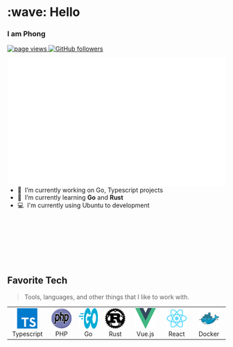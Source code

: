 <h1 align="left" id="tp-o-title">:wave: Hello</h1>
<h3 align="left">I am Phong</h3>

<p align="left">
  <a href="https://github.com/TP-O/TP-O">
    <img src="https://komarev.com/ghpvc/?username=TP-O" alt="page views" />
  </a>
  <a href="https://github.com/TP-O?tab=followers">
    <img alt="GitHub followers" src="https://img.shields.io/github/followers/TP-O?color=green&logo=github">
  </a>
</p>

<a href="#tp-o-title">
  <img src="./generated/overview.svg" alt="tp-o" align="right">
</a>

- :office: &nbsp;I’m currently working on Go, Typescript projects
- :seedling: &nbsp;I’m currently learning **Go** and **Rust**
- :computer: &nbsp;I'm currently using Ubuntu to development

<br>
<br>
<br>
<br>
<br>
<br>

<h2 align="left" id="TP-O-tech">Favorite Tech</h2>

> Tools, languages, and other things that I like to work with.

<table>
  <tr>
    <td align="center" width="96">
      <a href="#tp-o-tech">
        <img src="./img/ts.svg" width="48" height="48" alt="TS" />
      </a>
      <br>Typescript
    </td>
    <td align="center" width="96">
      <a href="#tp-o-tech">
        <img src="./img/php.svg" width="48" height="48" alt="PHP" />
      </a>
      <br>PHP
    </td>
    <td align="center" width="96">
      <a href="#tp-o-tech">
        <img src="./img/go.svg" width="48" height="48" alt="Go" />
      </a>
      <br>Go
    </td>
    <td align="center" width="96">
      <a href="#tp-o-tech">
        <img src="./img/rust.svg" width="48" height="48" alt="Rust" />
      </a>
      <br>Rust
    </td>
    <td align="center" width="96">
      <a href="#tp-o-tech">
        <img src="./img/vue.svg" width="48" height="48" alt="Vue" />
      </a>
      <br>Vue.js
    </td>
    <td align="center" width="96">
      <a href="#tp-o-tech">
        <img src="./img/react.svg" width="48" height="48" alt="React" />
      </a>
      <br>React
    </td>
    <td align="center" width="96">
      <a href="#tp-o-tech">
        <img src="./img/docker.svg" width="48" height="48" alt="Docker" />
      </a>
      <br>Docker
    </td>
  </tr>
</table>
